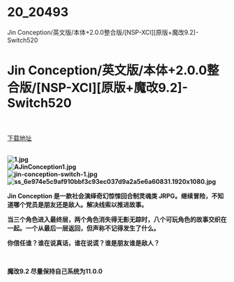 # 20_20493
Jin Conception/英文版/本体+2.0.0整合版/[NSP-XCI][原版+魔改9.2]-Switch520
# Jin Conception/英文版/本体+2.0.0整合版/[NSP-XCI][原版+魔改9.2]-Switch520
 <br/></br>
[下载地址](https://www.switch520.cc/article/20493 "下载地址")
<br/></br>

<p><strong><img title="1.jpg" src="https://www.switch520.cc/muke_img/2021_07_23_3eeda9f9c9999.jpg" alt="1.jpg"></strong><br>
<strong><img title="AJinConception1.jpg" src="https://www.switch520.cc/muke_img/2021_07_23_76d1c551d7f85.jpg" alt="AJinConception1.jpg"></strong><br>
<strong><img title="jin-conception-switch-1.jpg" src="https://www.switch520.cc/muke_img/2021_07_23_c2cfdbce133de.jpg" alt="jin-conception-switch-1.jpg"></strong><br>
<strong><img title="ss_6e974e5c9af910bbf3c93ec037d9a2a5e6a60831.1920x1080.jpg" src="https://www.switch520.cc/muke_img/2021_07_23_126530add4bc1.jpg" alt="ss_6e974e5c9af910bbf3c93ec037d9a2a5e6a60831.1920x1080.jpg">&nbsp;</strong></p>
<p><strong>Jin Conception 是一款社会演绎奇幻惊悚回合制灵魂类 JRPG。继续冒险，不知道哪个党员是朋友还是敌人。解决线索以推进故事。</strong></p>
<p><strong>当三个角色进入最终层，两个角色消失得无影无踪时，八个可玩角色的故事交织在一起。一个从最后一层返回，但声称不记得发生了什么。</strong></p>
<p><strong>你信任谁？谁在说真话，谁在说谎？谁是朋友谁是敌人？</strong></p>
<p>&nbsp;</p>
<p><strong>魔改9.2 尽量保持自己系统为11.0.0</strong></p>

